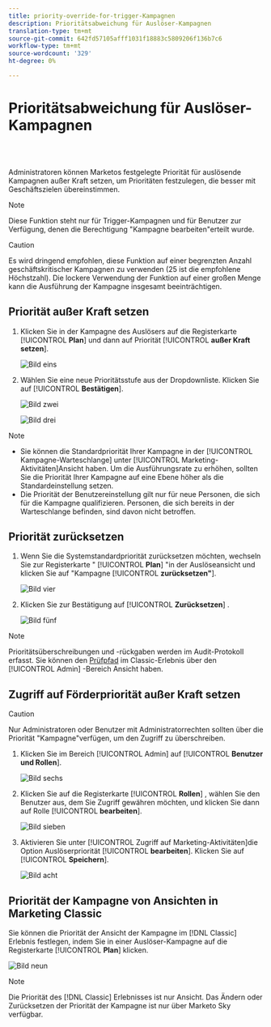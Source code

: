 ```yaml
---
title: priority-override-for-trigger-Kampagnen
description: Prioritätsabweichung für Auslöser-Kampagnen
translation-type: tm+mt
source-git-commit: 642fd57105afff1031f18883c5809206f136b7c6
workflow-type: tm+mt
source-wordcount: '329'
ht-degree: 0%

---
```



# Prioritätsabweichung für Auslöser-Kampagnen

<br> 

Administratoren können Marketos festgelegte Priorität für auslösende Kampagnen außer Kraft setzen, um Prioritäten festzulegen, die besser mit Geschäftszielen übereinstimmen.

>[!NOTE]
>
>Diese Funktion steht nur für Trigger-Kampagnen und für Benutzer zur Verfügung, denen die Berechtigung &quot;Kampagne bearbeiten&quot;erteilt wurde.

>[!CAUTION]
>
>Es wird dringend empfohlen, diese Funktion auf einer begrenzten Anzahl geschäftskritischer Kampagnen zu verwenden (25 ist die empfohlene Höchstzahl). Die lockere Verwendung der Funktion auf einer großen Menge kann die Ausführung der Kampagne insgesamt beeinträchtigen.

## Priorität außer Kraft setzen

1. Klicken Sie in der Kampagne des Auslösers auf die Registerkarte [!UICONTROL **Plan**] und dann auf Priorität [!UICONTROL **außer Kraft setzen**].

   ![Bild eins](/help/sky/assets/smart-campaigns/priority-override-for-trigger-campaigns/priority-override-for-trigger-campaigns-1.png)

1. Wählen Sie eine neue Prioritätsstufe aus der Dropdownliste. Klicken Sie auf [!UICONTROL **Bestätigen**].

   ![Bild zwei](/help/sky/assets/smart-campaigns/priority-override-for-trigger-campaigns/priority-override-for-trigger-campaigns-2.png)

   ![Bild drei](/help/sky/assets/smart-campaigns/priority-override-for-trigger-campaigns/priority-override-for-trigger-campaigns-3.png)

>[!NOTE]
>
>* Sie können die Standardpriorität Ihrer Kampagne in der [!UICONTROL Kampagne-Warteschlange] unter [!UICONTROL Marketing-Aktivitäten]Ansicht haben. Um die Ausführungsrate zu erhöhen, sollten Sie die Priorität Ihrer Kampagne auf eine Ebene höher als die Standardeinstellung setzen.
>* Die Priorität der Benutzereinstellung gilt nur für neue Personen, die sich für die Kampagne qualifizieren. Personen, die sich bereits in der Warteschlange befinden, sind davon nicht betroffen.


## Priorität zurücksetzen

1. Wenn Sie die Systemstandardpriorität zurücksetzen möchten, wechseln Sie zur Registerkarte &quot; [!UICONTROL **Plan**] &quot;in der Auslöseansicht und klicken Sie auf &quot;Kampagne [!UICONTROL **zurücksetzen&quot;**].

   ![Bild vier](/help/sky/assets/smart-campaigns/priority-override-for-trigger-campaigns/priority-override-for-trigger-campaigns-4.png)

1. Klicken Sie zur Bestätigung auf [!UICONTROL **Zurücksetzen**] .

   ![Bild fünf](/help/sky/assets/smart-campaigns/priority-override-for-trigger-campaigns/priority-override-for-trigger-campaigns-5.png)

>[!NOTE]
>
>Prioritätsüberschreibungen und -rückgaben werden im Audit-Protokoll erfasst. Sie können den [Prüfpfad](https://docs.marketo.com/x/GZ2t) im Classic-Erlebnis über den [!UICONTROL Admin] -Bereich Ansicht haben.

## Zugriff auf Förderpriorität außer Kraft setzen

>[!CAUTION]
>
>Nur Administratoren oder Benutzer mit Administratorrechten sollten über die Priorität &quot;Kampagne&quot;verfügen, um den Zugriff zu überschreiben.

1. Klicken Sie im Bereich [!UICONTROL Admin] auf [!UICONTROL **Benutzer und Rollen**].

   ![Bild sechs](/help/sky/assets/smart-campaigns/priority-override-for-trigger-campaigns/priority-override-for-trigger-campaigns-6.png)

1. Klicken Sie auf die Registerkarte [!UICONTROL **Rollen**] , wählen Sie den Benutzer aus, dem Sie Zugriff gewähren möchten, und klicken Sie dann auf Rolle [!UICONTROL **bearbeiten**].

   ![Bild sieben](/help/sky/assets/smart-campaigns/priority-override-for-trigger-campaigns/priority-override-for-trigger-campaigns-7.png)

1. Aktivieren Sie unter [!UICONTROL Zugriff auf Marketing-Aktivitäten]die Option Auslöserpriorität [!UICONTROL **bearbeiten**]. Klicken Sie auf [!UICONTROL **Speichern**].

   ![Bild acht](/help/sky/assets/smart-campaigns/priority-override-for-trigger-campaigns/priority-override-for-trigger-campaigns-8.png)

## Priorität der Kampagne von Ansichten in Marketing Classic

Sie können die Priorität der Ansicht der Kampagne im [!DNL Classic] Erlebnis festlegen, indem Sie in einer Auslöser-Kampagne auf die Registerkarte [!UICONTROL **Plan**] klicken.

![Bild neun](/help/sky/assets/smart-campaigns/priority-override-for-trigger-campaigns/priority-override-for-trigger-campaigns-9.png)

>[!NOTE]
>
>Die Priorität des [!DNL Classic] Erlebnisses ist nur Ansicht. Das Ändern oder Zurücksetzen der Priorität der Kampagne ist nur über Marketo Sky verfügbar.
